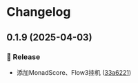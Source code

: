 # Changelog

## 0.1.9 (2025-04-03)

### 🚀 Release

- 添加MonadScore、Flow3挂机 ([33a6221](https://github.com/airdrop-uno/cilent/commit/33a62217870d9cc6c5ecdd6370616c349269a302))
